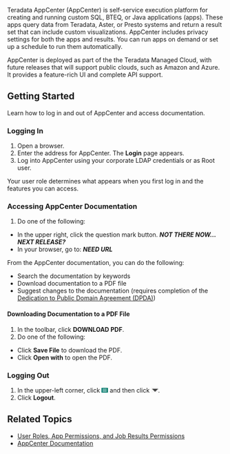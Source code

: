 Teradata AppCenter (AppCenter) is self-service execution platform for creating and running custom SQL, BTEQ, or Java applications (apps). These apps query data from Teradata, Aster, or Presto systems and return a result set that can include custom visualizations. AppCenter includes privacy settings for both the apps and results. You can run apps on demand or set up a schedule to run them automatically. 

AppCenter is deployed as part of the the Teradata Managed Cloud, with future releases that will support public clouds, such as Amazon and Azure. It provides a feature-rich UI and complete API support.

## Getting Started

Learn how to log in and out of AppCenter and access documentation.

### Logging In

1. Open a browser.
2. Enter the address for AppCenter. The **Login** page appears.
3. Log into AppCenter using your corporate LDAP credentials or as Root user. 

Your user role determines what appears when you first log in and the features you can access.

### Accessing AppCenter Documentation

1. Do one of the following:
 * In the upper right, click the question mark button. **_NOT THERE NOW... NEXT RELEASE?_**
 * In your browser, go to: **_NEED URL_**

From the AppCenter documentation, you can do the following:

* Search the documentation by keywords
* Download documentation to a PDF file
* Suggest changes to the documentation (requires completion of the [Dedication to Public Domain Agreement (DPDA)](CONTRIBUTING-DOCUMENTATION.md))
 
#### Downloading Documentation to a PDF File

1. In the toolbar, click **DOWNLOAD PDF**. 
2. Do one of the following: 
 * Click **Save File** to download the PDF.
 * Click **Open with** to open the PDF.

### Logging Out

1. In the upper-left corner, click ![menu button](/user-guide/images/menu-button.png) and then click ![logout](/user-guide/images/logout.png).
2. Click **Logout**.

## Related Topics
* [User Roles, App Permissions, and Job Results Permissions](/user-guide/app-permission-user-role.md)
* [AppCenter Documentation](README.MD)
